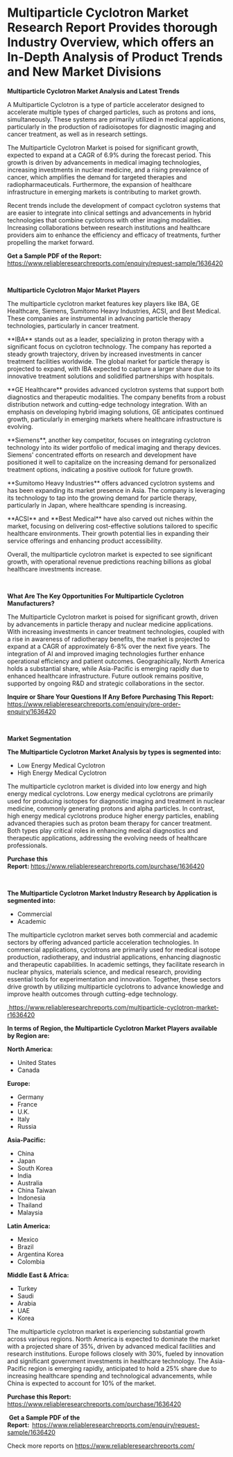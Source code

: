 <p><h1>Multiparticle Cyclotron Market Research Report Provides thorough Industry Overview, which offers an In-Depth Analysis of Product Trends and New Market Divisions</h1></p><p><strong>Multiparticle Cyclotron Market Analysis and Latest Trends</strong></p>
<p><p>A Multiparticle Cyclotron is a type of particle accelerator designed to accelerate multiple types of charged particles, such as protons and ions, simultaneously. These systems are primarily utilized in medical applications, particularly in the production of radioisotopes for diagnostic imaging and cancer treatment, as well as in research settings.</p><p>The Multiparticle Cyclotron Market is poised for significant growth, expected to expand at a CAGR of 6.9% during the forecast period. This growth is driven by advancements in medical imaging technologies, increasing investments in nuclear medicine, and a rising prevalence of cancer, which amplifies the demand for targeted therapies and radiopharmaceuticals. Furthermore, the expansion of healthcare infrastructure in emerging markets is contributing to market growth. </p><p>Recent trends include the development of compact cyclotron systems that are easier to integrate into clinical settings and advancements in hybrid technologies that combine cyclotrons with other imaging modalities. Increasing collaborations between research institutions and healthcare providers aim to enhance the efficiency and efficacy of treatments, further propelling the market forward.</p></p>
<p><strong>Get a Sample PDF of the Report:&nbsp;</strong> <a href="https://www.reliableresearchreports.com/enquiry/request-sample/1636420?utm_campaign=3016&utm_medium=2&utm_source=Github&utm_content=ia&utm_term=23032025&utm_id=multiparticle-cyclotron">https://www.reliableresearchreports.com/enquiry/request-sample/1636420</a></p>
<p>&nbsp;</p>
<p><strong>Multiparticle Cyclotron Major Market Players</strong></p>
<p><p>The multiparticle cyclotron market features key players like IBA, GE Healthcare, Siemens, Sumitomo Heavy Industries, ACSI, and Best Medical. These companies are instrumental in advancing particle therapy technologies, particularly in cancer treatment.</p><p>**IBA** stands out as a leader, specializing in proton therapy with a significant focus on cyclotron technology. The company has reported a steady growth trajectory, driven by increased investments in cancer treatment facilities worldwide. The global market for particle therapy is projected to expand, with IBA expected to capture a larger share due to its innovative treatment solutions and solidified partnerships with hospitals.</p><p>**GE Healthcare** provides advanced cyclotron systems that support both diagnostics and therapeutic modalities. The company benefits from a robust distribution network and cutting-edge technology integration. With an emphasis on developing hybrid imaging solutions, GE anticipates continued growth, particularly in emerging markets where healthcare infrastructure is evolving.</p><p>**Siemens**, another key competitor, focuses on integrating cyclotron technology into its wider portfolio of medical imaging and therapy devices. Siemens' concentrated efforts on research and development have positioned it well to capitalize on the increasing demand for personalized treatment options, indicating a positive outlook for future growth.</p><p>**Sumitomo Heavy Industries** offers advanced cyclotron systems and has been expanding its market presence in Asia. The company is leveraging its technology to tap into the growing demand for particle therapy, particularly in Japan, where healthcare spending is increasing.</p><p>**ACSI** and **Best Medical** have also carved out niches within the market, focusing on delivering cost-effective solutions tailored to specific healthcare environments. Their growth potential lies in expanding their service offerings and enhancing product accessibility.</p><p>Overall, the multiparticle cyclotron market is expected to see significant growth, with operational revenue predictions reaching billions as global healthcare investments increase.</p></p>
<p>&nbsp;</p>
<p><strong>What Are The Key Opportunities For Multiparticle Cyclotron Manufacturers?</strong></p>
<p><p>The Multiparticle Cyclotron market is poised for significant growth, driven by advancements in particle therapy and nuclear medicine applications. With increasing investments in cancer treatment technologies, coupled with a rise in awareness of radiotherapy benefits, the market is projected to expand at a CAGR of approximately 6-8% over the next five years. The integration of AI and improved imaging technologies further enhance operational efficiency and patient outcomes. Geographically, North America holds a substantial share, while Asia-Pacific is emerging rapidly due to enhanced healthcare infrastructure. Future outlook remains positive, supported by ongoing R&D and strategic collaborations in the sector.</p></p>
<p><strong>Inquire or Share Your Questions If Any Before Purchasing This Report:</strong> <a href="https://www.reliableresearchreports.com/enquiry/pre-order-enquiry/1636420?utm_campaign=3016&utm_medium=2&utm_source=Github&utm_content=ia&utm_term=23032025&utm_id=multiparticle-cyclotron">https://www.reliableresearchreports.com/enquiry/pre-order-enquiry/1636420</a></p>
<p>&nbsp;</p>
<p><strong>Market Segmentation</strong></p>
<p><strong>The Multiparticle Cyclotron Market Analysis by types is segmented into:</strong></p>
<p><ul><li>Low Energy Medical Cyclotron</li><li>High Energy Medical Cyclotron</li></ul></p>
<p><p>The multiparticle cyclotron market is divided into low energy and high energy medical cyclotrons. Low energy medical cyclotrons are primarily used for producing isotopes for diagnostic imaging and treatment in nuclear medicine, commonly generating protons and alpha particles. In contrast, high energy medical cyclotrons produce higher energy particles, enabling advanced therapies such as proton beam therapy for cancer treatment. Both types play critical roles in enhancing medical diagnostics and therapeutic applications, addressing the evolving needs of healthcare professionals.</p></p>
<p><strong>Purchase this Report:&nbsp;</strong><a href="https://www.reliableresearchreports.com/purchase/1636420?utm_campaign=3016&utm_medium=2&utm_source=Github&utm_content=ia&utm_term=23032025&utm_id=multiparticle-cyclotron">https://www.reliableresearchreports.com/purchase/1636420</a></p>
<p>&nbsp;</p>
<p><strong>The Multiparticle Cyclotron Market Industry Research by Application is segmented into:</strong></p>
<p><ul><li>Commercial</li><li>Academic</li></ul></p>
<p><p>The multiparticle cyclotron market serves both commercial and academic sectors by offering advanced particle acceleration technologies. In commercial applications, cyclotrons are primarily used for medical isotope production, radiotherapy, and industrial applications, enhancing diagnostic and therapeutic capabilities. In academic settings, they facilitate research in nuclear physics, materials science, and medical research, providing essential tools for experimentation and innovation. Together, these sectors drive growth by utilizing multiparticle cyclotrons to advance knowledge and improve health outcomes through cutting-edge technology.</p></p>
<p><a href="https://www.reliableresearchreports.com/multiparticle-cyclotron-market-r1636420?utm_campaign=3016&utm_medium=2&utm_source=Github&utm_content=ia&utm_term=23032025&utm_id=multiparticle-cyclotron">&nbsp;https://www.reliableresearchreports.com/multiparticle-cyclotron-market-r1636420</a></p>
<p><strong>In terms of Region, the Multiparticle Cyclotron Market Players available by Region are:</strong></p>
<p>
    <p> <strong> North America: </strong>
        <ul>
            <li>United States</li>
            <li>Canada</li>
        </ul>
        </p> 
    <p> <strong> Europe: </strong>
        <ul>
            <li>Germany</li>
            <li>France</li>
            <li>U.K.</li>
            <li>Italy</li>
            <li>Russia</li>
        </ul>
        </p> 
    <p> <strong> Asia-Pacific: </strong>
        <ul>
            <li>China</li>
            <li>Japan</li>
            <li>South Korea</li>
            <li>India</li>
            <li>Australia</li>
            <li>China Taiwan</li>
            <li>Indonesia</li>
            <li>Thailand</li>
            <li>Malaysia</li>
        </ul>
        </p> 
    <p> <strong> Latin America: </strong>
        <ul>
            <li>Mexico</li>
            <li>Brazil</li>
            <li>Argentina Korea</li>
            <li>Colombia</li>
        </ul>
        </p> 
    <p> <strong> Middle East & Africa: </strong>
        <ul>
            <li>Turkey</li>
            <li>Saudi</li>
            <li>Arabia</li>
            <li>UAE</li>
            <li>Korea</li>
        </ul>
    </p>
    </p>
<p><p>The multiparticle cyclotron market is experiencing substantial growth across various regions. North America is expected to dominate the market with a projected share of 35%, driven by advanced medical facilities and research institutions. Europe follows closely with 30%, fueled by innovation and significant government investments in healthcare technology. The Asia-Pacific region is emerging rapidly, anticipated to hold a 25% share due to increasing healthcare spending and technological advancements, while China is expected to account for 10% of the market.</p></p>
<p><strong>Purchase this Report: </strong><a href="https://www.reliableresearchreports.com/purchase/1636420?utm_campaign=3016&utm_medium=2&utm_source=Github&utm_content=ia&utm_term=23032025&utm_id=multiparticle-cyclotron">https://www.reliableresearchreports.com/purchase/1636420</a></p>
<p>&nbsp;<strong>Get a Sample PDF of the Report:&nbsp;&nbsp;</strong><a href="https://www.reliableresearchreports.com/enquiry/request-sample/1636420?utm_campaign=3016&utm_medium=2&utm_source=Github&utm_content=ia&utm_term=23032025&utm_id=multiparticle-cyclotron">https://www.reliableresearchreports.com/enquiry/request-sample/1636420</a></p>
<p><strong></strong></p>
<p>Check more reports on <a href="https://www.reliableresearchreports.com/?utm_campaign=3016&utm_medium=2&utm_source=Github&utm_content=ia&utm_term=23032025&utm_id=multiparticle-cyclotron">https://www.reliableresearchreports.com/</a></p>